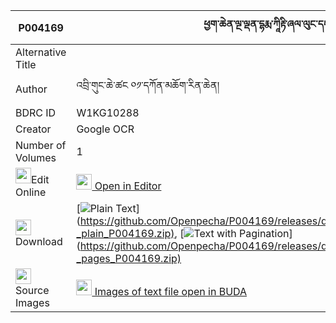 |P004169|ཕྱག་ཆེན་ལྔ་ལྡན་དྷརྨ་ཀཱིརྟི་ཞལ་ལུང་དང་ཆོས་དྲུག་ནཱ་རོའི་ཞལ་ལུང་། 
| --- | --- 
|Alternative Title |
|Author| འབྲི་གུང་ཆེ་ཚང ༠༡་དཀོན་མཆོག་རིན་ཆེན།
|BDRC ID | W1KG10288
|Creator | Google OCR
|Number of Volumes| 1
|<img width="25" src="https://img.icons8.com/color/25/000000/edit-property.png">Edit Online| [<img width="25" src="https://avatars.githubusercontent.com/u/45091458?s=200&v=4"> Open in Editor](http://editor.openpecha.org/P004169)
|<img width="25" src="https://img.icons8.com/fluent/48/000000/download-2.png"/>  Download | [![](https://img.icons8.com/color/20/000000/txt.png)Plain Text](https://github.com/Openpecha/P004169/releases/download/v1/chak_chen_ngaden_dharma_kiti(?_plain_P004169.zip), [![](https://img.icons8.com/color/20/000000/txt.png)Text with Pagination](https://github.com/Openpecha/P004169/releases/download/v1/chak_chen_ngaden_dharma_kiti(?_pages_P004169.zip)
|<img width="25" src="https://img.icons8.com/plasticine/100/000000/pictures-folder.png"/>  Source Images | [<img width="25" src="https://library.bdrc.io/icons/BUDA-small.svg"> Images of text file open in BUDA](https://library.bdrc.io/show/bdr:W1KG10288)